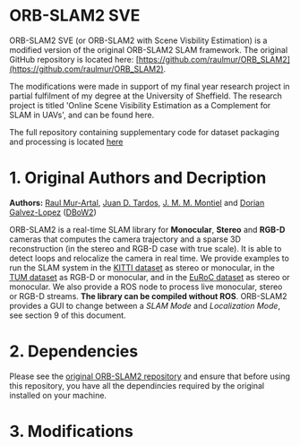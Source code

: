 # ORB-SLAM2 SVE
ORB-SLAM2 SVE (or ORB-SLAM2 with Scene Visbility Estimation) is a modified version of the original ORB-SLAM2 SLAM framework. The original GitHub repository is located here: [https://github.com/raulmur/ORB_SLAM2](https://github.com/raulmur/ORB_SLAM2). 

The modifications were made in support of my final year research project in partial fulfilment of my degree at the University of Sheffield. The research project is titled 'Online Scene Visibility Estimation as a Complement for SLAM in UAVs', and can be found here.

The full repository containing supplementary code for dataset packaging and processing is located [here](https://github.com/rdehaggart1/sceneVisibilityInSLAM)

# 1. Original Authors and Decription

**Authors:** [Raul Mur-Artal](http://webdiis.unizar.es/~raulmur/), [Juan D. Tardos](http://webdiis.unizar.es/~jdtardos/), [J. M. M. Montiel](http://webdiis.unizar.es/~josemari/) and [Dorian Galvez-Lopez](http://doriangalvez.com/) ([DBoW2](https://github.com/dorian3d/DBoW2))

ORB-SLAM2 is a real-time SLAM library for **Monocular**, **Stereo** and **RGB-D** cameras that computes the camera trajectory and a sparse 3D reconstruction (in the stereo and RGB-D case with true scale). It is able to detect loops and relocalize the camera in real time. We provide examples to run the SLAM system in the [KITTI dataset](http://www.cvlibs.net/datasets/kitti/eval_odometry.php) as stereo or monocular, in the [TUM dataset](http://vision.in.tum.de/data/datasets/rgbd-dataset) as RGB-D or monocular, and in the [EuRoC dataset](http://projects.asl.ethz.ch/datasets/doku.php?id=kmavvisualinertialdatasets) as stereo or monocular. We also provide a ROS node to process live monocular, stereo or RGB-D streams. **The library can be compiled without ROS**. ORB-SLAM2 provides a GUI to change between a *SLAM Mode* and *Localization Mode*, see section 9 of this document.

# 2. Dependencies

Please see the [original ORB-SLAM2 repository](https://github.com/raulmur/ORB_SLAM2) and ensure that before using this repository, you have all the dependincies required by the original installed on your machine.

# 3. Modifications
